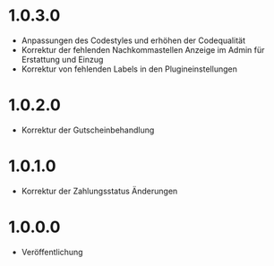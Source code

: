# 1.0.3.0
* Anpassungen des Codestyles und erhöhen der Codequalität
* Korrektur der fehlenden Nachkommastellen Anzeige im Admin für Erstattung und Einzug
* Korrektur von fehlenden Labels in den Plugineinstellungen

# 1.0.2.0
* Korrektur der Gutscheinbehandlung

# 1.0.1.0
* Korrektur der Zahlungsstatus Änderungen

# 1.0.0.0
* Veröffentlichung
